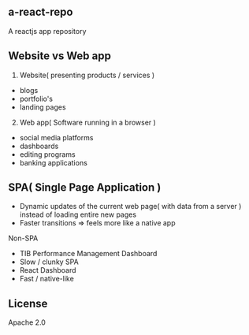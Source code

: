 ## a-react-repo
A reactjs app repository

## Website vs Web app
1. Website( presenting products / services )
- blogs
- portfolio's
- landing pages

2. Web app( Software running in a browser )
- social media platforms
- dashboards
- editing programs
- banking applications

## SPA( Single Page Application )
- Dynamic updates of the current web page( with data from a server ) instead of loading entire new pages
- Faster transitions => feels more like a native app

Non-SPA
- TIB Performance Management Dashboard
- Slow / clunky
SPA
- React Dashboard
- Fast / native-like

## License
Apache 2.0
